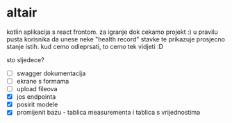 # altair

kotlin aplikacija s react frontom. za igranje dok cekamo projekt :) 
u pravilu pusta korisnika da unese neke "health record" stavke te prikazuje prosjecno stanje istih.
kud cemo odleprsati, to cemo tek vidjeti :D

sto sljedece?

- [ ] swagger dokumentacija
- [ ] ekrane s formama
- [ ] upload fileova
- [x] jos endpointa
- [x] posirit modele
- [x] promijenit bazu - tablica measurementa i tablica s vrijednostima
